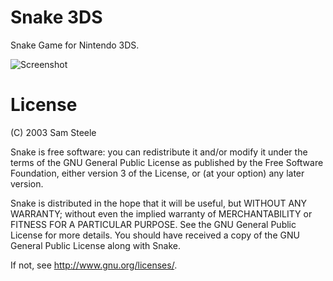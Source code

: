 # Snake 3DS

Snake Game for Nintendo 3DS.

![Screenshot](https://www.dropbox.com/s/z41i3sayyo6wqpb/snek.gif?dl=1)

# License
(C) 2003 Sam Steele

Snake is free software: you can redistribute it and/or modify
it under the terms of the GNU General Public License as published by
the Free Software Foundation, either version 3 of the License, or
(at your option) any later version.
	
Snake is distributed in the hope that it will be useful,
but WITHOUT ANY WARRANTY; without even the implied warranty of
MERCHANTABILITY or FITNESS FOR A PARTICULAR PURPOSE.	See the
GNU General Public License for more details.
You should have received a copy of the GNU General Public License
along with Snake.

If not, see <http://www.gnu.org/licenses/>.

